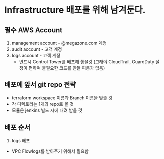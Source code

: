 # Infrastructure 배포를 위해 남겨둔다. 

## 필수 AWS Account 
 1. management account - @megazone.com 계정 
 2. audit account - 고객 계정 
 3. logs account  - 고객 계정 
    * 반드시 Control Tower를 배포해 놓을것 (그래야 CloudTrail, GuardDuty 설정이 편하며 불필요한 코드를 만들 피룡가 없음)


## 배포에 앞서 git repo 전략 
 - terraform workspace 이름과 Branch 이름을 맞출 것
 - 각 디렉토리는 1개의 repo로 볼 것 
 - 모듈은 jenkins 빌드 시에 내려 받을 것 


## 배포 순서 
1. logs 배포 
 - VPC Flowlogs를 받아주기 위해서 필요함 

